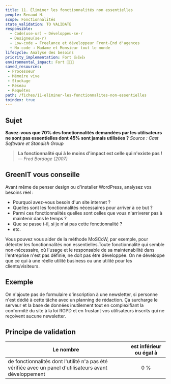 ```yaml
---
title: 11. Éliminer les fonctionnalités non essentielles
people: Renaud H.
scope: Fonctionnalités
state_validation: TO VALIDATE
responsible:
  - Code(use·ur) → Développeu·se·r
  - Designeu(se·r)
  - Low-code → Freelance et développeur Front-End d'agences
  - No-code → Madame et Monsieur tout le monde
lifecycle: Analyse des besoins
priority_implementation: Fort 👍👍👍
environmental_impact: Fort 🌱🌱🌱
saved_resources:
 - Processeur
 - Mémoire vive
 - Stockage
 - Réseau
 - Requêtes
path: /fiches/11-eliminer-les-fonctionnalites-non-essentielles
toindex: true
---
```


## Sujet

**Savez-vous que 70% des fonctionnalités demandées par les utilisateurs ne sont pas essentielles dont 45% sont jamais utilisées ?**
*Source : Cast Software et Standish Group*

> **La fonctionnalité qui à le moins d'impact est celle qui n'existe pas !**  
> _— Fred Bordage (2007)_

## GreenIT vous conseille

Avant même de penser design ou d'installer WordPress, analysez vos besoins réel :
- Pourquoi avez-vous besoin d'un site internet ? 
- Quelles sont les fonctionnalités nécessaires pour arriver à ce but ? 
- Parmi ces fonctionnalités quelles sont celles que vous n'arriverer pas à maintenir dans le temps ?
- Que se passe t-il, si je n'ai pas cette fonctionnalité ?
- etc.

Vous pouvez vous aider de la méthode MoSCoW, par exemple, pour détecter les fonctionnalités non essentielles.Toute fonctionnalité qui semble non-nécessaire, où l'usage et le responsable de sa maintenabilité dans l'entreprise n'est pas définie, ne doit pas être développée. On ne développe que ce qui à une réelle utilité business ou une utilité pour les clients/visiteurs.

## Exemple

On n'ajoute pas de formulaire d'inscription à une newsletter, si personne n'est dédié à cette tâche avec un planning de rédaction. Ça surcharge le serveur et la base de données inutilement tout en complexifiant la conformité du site à la loi RGPD et en frustant vos utilisateurs inscrits qui ne reçoivent aucune newsletter.

## Principe de validation

| Le nombre |     est inférieur ou égal à   |  
|-------------------|:-------------------------:|
| de fonctionnalités dont l'utilité n'a pas été vérifiée avec un panel d'utilisateurs avant développement |  0 % |
